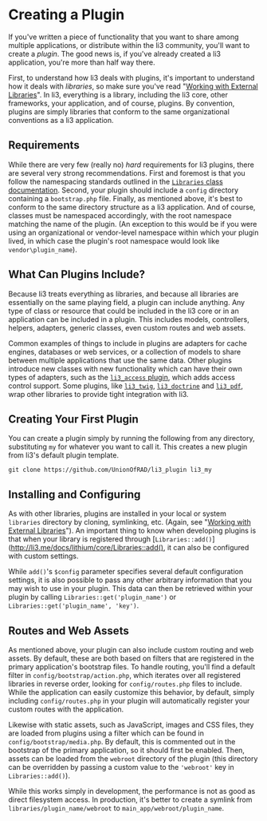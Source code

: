 # Creating a Plugin

If you've written a piece of functionality that you want to share among multiple applications, or distribute within the li3 community, you'll want to create a _plugin_. The good news is, if you've already created a li3 application, you're more than half way there.

First, to understand how li3 deals with plugins, it's important to understand how it deals with _libraries_, so make sure you've read "[Working with External Libraries](http://li3.me/docs/manual/01_getting_started/external_libs)". In li3, everything is a library, including the li3 core, other frameworks, your application, and of course, plugins. By convention, plugins are simply libraries that conform to the same organizational conventions as a li3 application.

## Requirements

While there are very few (really no) _hard_ requirements for li3 plugins, there are several very strong recommendations. First and foremost is that you follow the namespacing standards outlined in the [`Libraries` class documentation](http://li3.me/docs/lithium/core/Libraries). Second, your plugin should include a `config` directory containing a `bootstrap.php` file. Finally, as mentioned above, it's best to conform to the same directory structure as a li3 application. And of course, classes must be namespaced accordingly, with the root namespace matching the name of the plugin. (An exception to this would be if you were using an organizational or vendor-level namespace within which your plugin lived, in which case the plugin's root namespace would look like `vendor\plugin_name`).

## What Can Plugins Include?

Because li3 treats everything as libraries, and because all libraries are essentially on the same playing field, a plugin can include anything. Any type of class or resource that could be included in the li3 core or in an application can be included in a plugin. This includes models, controllers, helpers, adapters, generic classes, even custom routes and web assets.

Common examples of things to include in plugins are adapters for cache engines, databases or web services, or a collection of models to share between multiple applications that use the same data. Other plugins introduce new classes with new functionality which can have their own types of adapters, such as the [`li3_access` plugin](https://github.com/tmaiaroto/li3_access), which adds access control support. Some plugins, like [`li3_twig`](https://github.com/UnionOfRAD/li3_twig), [`li3_doctrine`](https://github.com/mariano/li3_doctrine2) and [`li3_pdf`](https://github.com/UnionOfRAD/li3_queue), wrap other libraries to provide tight integration with li3.

## Creating Your First Plugin

You can create a plugin simply by running the following from any directory, substituting `my` for whatever you want to call it. This creates a new plugin from li3's default plugin template.

```
git clone https://github.com/UnionOfRAD/li3_plugin li3_my 
```

## Installing and Configuring

As with other libraries, plugins are installed in your local or system `libraries` directory by cloning, symlinking, etc. (Again, see "[Working with External Libraries](http://li3.me/docs/manual/01_getting_started/external_libs)"). An important thing to know when developing plugins is that when your library is registered through [`Libraries::add()`](http://li3.me/docs/lithium/core/Libraries::add(), it can also be configured with custom settings.

While `add()`'s `$config` parameter specifies several default configuration settings, it is also possible to pass any other arbitrary information that you may wish to use in your plugin. This data can then be retrieved within your plugin by calling `Libraries::get('plugin_name')` or `Libraries::get('plugin_name', 'key')`.

## Routes and Web Assets

As mentioned above, your plugin can also include custom routing and web assets. By default, these are both based on filters that are registered in the primary application's bootstrap files. To handle routing, you'll find a default filter in `config/bootstrap/action.php`, which iterates over all registered libraries in reverse order, looking for `config/routes.php` files to include. While the application can easily customize this behavior, by default, simply including `config/routes.php` in your plugin will automatically register your custom routes with the application.

Likewise with static assets, such as JavaScript, images and CSS files, they are loaded from plugins using a filter which can be found in `config/bootstrap/media.php`. By default, this is commented out in the bootstrap of the primary application, so it should first be enabled. Then, assets can be loaded from the `webroot` directory of the plugin (this directory can be overridden by passing a custom value to the `'webroot'` key in `Libraries::add()`).

While this works simply in development, the performance is not as good as direct filesystem access. In production, it's better to create a symlink from `libraries/plugin_name/webroot` to `main_app/webroot/plugin_name`.
